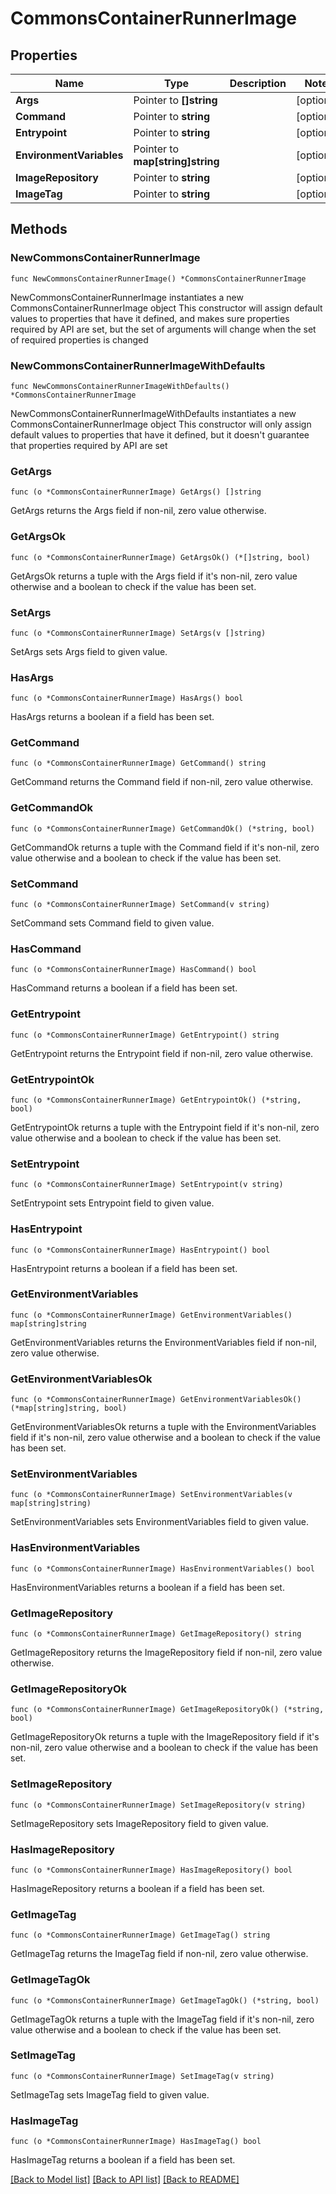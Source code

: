 # CommonsContainerRunnerImage

## Properties

Name | Type | Description | Notes
------------ | ------------- | ------------- | -------------
**Args** | Pointer to **[]string** |  | [optional] 
**Command** | Pointer to **string** |  | [optional] 
**Entrypoint** | Pointer to **string** |  | [optional] 
**EnvironmentVariables** | Pointer to **map[string]string** |  | [optional] 
**ImageRepository** | Pointer to **string** |  | [optional] 
**ImageTag** | Pointer to **string** |  | [optional] 

## Methods

### NewCommonsContainerRunnerImage

`func NewCommonsContainerRunnerImage() *CommonsContainerRunnerImage`

NewCommonsContainerRunnerImage instantiates a new CommonsContainerRunnerImage object
This constructor will assign default values to properties that have it defined,
and makes sure properties required by API are set, but the set of arguments
will change when the set of required properties is changed

### NewCommonsContainerRunnerImageWithDefaults

`func NewCommonsContainerRunnerImageWithDefaults() *CommonsContainerRunnerImage`

NewCommonsContainerRunnerImageWithDefaults instantiates a new CommonsContainerRunnerImage object
This constructor will only assign default values to properties that have it defined,
but it doesn't guarantee that properties required by API are set

### GetArgs

`func (o *CommonsContainerRunnerImage) GetArgs() []string`

GetArgs returns the Args field if non-nil, zero value otherwise.

### GetArgsOk

`func (o *CommonsContainerRunnerImage) GetArgsOk() (*[]string, bool)`

GetArgsOk returns a tuple with the Args field if it's non-nil, zero value otherwise
and a boolean to check if the value has been set.

### SetArgs

`func (o *CommonsContainerRunnerImage) SetArgs(v []string)`

SetArgs sets Args field to given value.

### HasArgs

`func (o *CommonsContainerRunnerImage) HasArgs() bool`

HasArgs returns a boolean if a field has been set.

### GetCommand

`func (o *CommonsContainerRunnerImage) GetCommand() string`

GetCommand returns the Command field if non-nil, zero value otherwise.

### GetCommandOk

`func (o *CommonsContainerRunnerImage) GetCommandOk() (*string, bool)`

GetCommandOk returns a tuple with the Command field if it's non-nil, zero value otherwise
and a boolean to check if the value has been set.

### SetCommand

`func (o *CommonsContainerRunnerImage) SetCommand(v string)`

SetCommand sets Command field to given value.

### HasCommand

`func (o *CommonsContainerRunnerImage) HasCommand() bool`

HasCommand returns a boolean if a field has been set.

### GetEntrypoint

`func (o *CommonsContainerRunnerImage) GetEntrypoint() string`

GetEntrypoint returns the Entrypoint field if non-nil, zero value otherwise.

### GetEntrypointOk

`func (o *CommonsContainerRunnerImage) GetEntrypointOk() (*string, bool)`

GetEntrypointOk returns a tuple with the Entrypoint field if it's non-nil, zero value otherwise
and a boolean to check if the value has been set.

### SetEntrypoint

`func (o *CommonsContainerRunnerImage) SetEntrypoint(v string)`

SetEntrypoint sets Entrypoint field to given value.

### HasEntrypoint

`func (o *CommonsContainerRunnerImage) HasEntrypoint() bool`

HasEntrypoint returns a boolean if a field has been set.

### GetEnvironmentVariables

`func (o *CommonsContainerRunnerImage) GetEnvironmentVariables() map[string]string`

GetEnvironmentVariables returns the EnvironmentVariables field if non-nil, zero value otherwise.

### GetEnvironmentVariablesOk

`func (o *CommonsContainerRunnerImage) GetEnvironmentVariablesOk() (*map[string]string, bool)`

GetEnvironmentVariablesOk returns a tuple with the EnvironmentVariables field if it's non-nil, zero value otherwise
and a boolean to check if the value has been set.

### SetEnvironmentVariables

`func (o *CommonsContainerRunnerImage) SetEnvironmentVariables(v map[string]string)`

SetEnvironmentVariables sets EnvironmentVariables field to given value.

### HasEnvironmentVariables

`func (o *CommonsContainerRunnerImage) HasEnvironmentVariables() bool`

HasEnvironmentVariables returns a boolean if a field has been set.

### GetImageRepository

`func (o *CommonsContainerRunnerImage) GetImageRepository() string`

GetImageRepository returns the ImageRepository field if non-nil, zero value otherwise.

### GetImageRepositoryOk

`func (o *CommonsContainerRunnerImage) GetImageRepositoryOk() (*string, bool)`

GetImageRepositoryOk returns a tuple with the ImageRepository field if it's non-nil, zero value otherwise
and a boolean to check if the value has been set.

### SetImageRepository

`func (o *CommonsContainerRunnerImage) SetImageRepository(v string)`

SetImageRepository sets ImageRepository field to given value.

### HasImageRepository

`func (o *CommonsContainerRunnerImage) HasImageRepository() bool`

HasImageRepository returns a boolean if a field has been set.

### GetImageTag

`func (o *CommonsContainerRunnerImage) GetImageTag() string`

GetImageTag returns the ImageTag field if non-nil, zero value otherwise.

### GetImageTagOk

`func (o *CommonsContainerRunnerImage) GetImageTagOk() (*string, bool)`

GetImageTagOk returns a tuple with the ImageTag field if it's non-nil, zero value otherwise
and a boolean to check if the value has been set.

### SetImageTag

`func (o *CommonsContainerRunnerImage) SetImageTag(v string)`

SetImageTag sets ImageTag field to given value.

### HasImageTag

`func (o *CommonsContainerRunnerImage) HasImageTag() bool`

HasImageTag returns a boolean if a field has been set.


[[Back to Model list]](../README.md#documentation-for-models) [[Back to API list]](../README.md#documentation-for-api-endpoints) [[Back to README]](../README.md)


